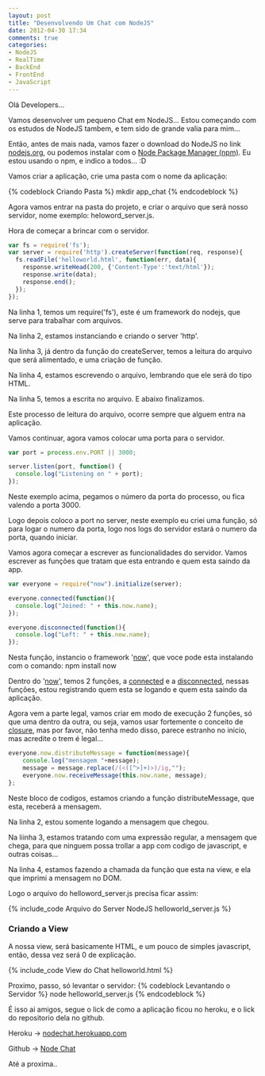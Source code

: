 ```yaml
---
layout: post
title: "Desenvolvendo Um Chat com NodeJS"
date: 2012-04-30 17:34
comments: true
categories: 
- NodeJS
- RealTime
- BackEnd
- FrontEnd
- JavaScript
---
```

Olá Developers...

Vamos desenvolver um pequeno Chat em NodeJS... Estou começando com os estudos de NodeJS tambem, e tem sido de grande valia para mim...

Então, antes de mais nada, vamos fazer o download do NodeJS no link <a href="http://nodejs.org/#download">nodejs.org</a>, ou podemos instalar com o <a href="https://github.com/joyent/node/wiki/Installing-Node.js-via-package-manager">Node Package Manager (npm)</a>. Eu estou usando o npm, e indico a todos... :D

Vamos criar a aplicação, crie uma pasta com o nome da aplicação:

{% codeblock Criando Pasta %}
mkdir app_chat
{% endcodeblock %}

Agora vamos entrar na pasta do projeto, e criar o arquivo que será nosso servidor, nome exemplo: heloword_server.js.

Hora de começar a brincar com o servidor.

``` javascript Criando o server
var fs = require('fs');
var server = require('http').createServer(function(req, response){
  fs.readFile('helloworld.html', function(err, data){
    response.writeHead(200, {'Content-Type':'text/html'});  
    response.write(data);  
    response.end();
  });
});
```

Na linha 1, temos um require('fs'), este é um framework do nodejs, que serve para trabalhar com arquivos.

Na linha 2, estamos instanciando e criando o server 'http'.

Na linha 3, já dentro da função do createServer, temos a leitura do arquivo que será alimentado, e uma criação de função.

Na linha 4, estamos escrevendo o arquivo, lembrando que ele será do tipo HTML.

Na linha 5, temos a escrita no arquivo. E abaixo finalizamos.

Este processo de leitura do arquivo, ocorre sempre que alguem entra na aplicação.

Vamos continuar, agora vamos colocar uma porta para o servidor. 

``` javascript Criando uma porta e aplicando ao server
var port = process.env.PORT || 3000;

server.listen(port, function() {
  console.log("Listening on " + port);
});
```

Neste exemplo acima, pegamos o número da porta do processo, ou fica valendo a porta 3000.

Logo depois coloco a port no server, neste exemplo eu criei uma função, só para logar o numero da porta, logo nos logs do servidor estará o numero da porta, quando iniciar.

Vamos agora começar a escrever as funcionalidades do servidor. Vamos escrever as funções que tratam que esta entrando e quem esta saindo da app.

``` javascript Function Connected e Disconnected
var everyone = require("now").initialize(server);

everyone.connected(function(){
  console.log("Joined: " + this.now.name);
});

everyone.disconnected(function(){
  console.log("Left: " + this.now.name);
});
```

Nesta função, instancio o framework '<a href="http://www.nowjs.com/">now</a>', que voce pode esta instalando com o comando: npm install now

Dentro do '<a href="http://www.nowjs.com/">now</a>', temos 2 funções, a <a href="http://www.nowjs.com/doc/symbols/nowjs#event:connect">connected</a> e a <a href="http://www.nowjs.com/doc/symbols/nowjs#event:disconnect">disconnected</a>, nessas funções, estou registrando quem esta se logando e quem esta saindo da aplicação.

Agora vem a parte legal, vamos criar em modo de execução 2 funções, só que uma dentro da outra, ou seja, vamos usar fortemente o conceito de <a href="http://lucastex.com.br/2009/10/21/nao-tenha-medo-das-closures/">closure</a>, mas por favor, não tenha medo disso, parece estranho no inicio, mas acredite o trem é legal...

``` javascript Criando Funções dentro de Funções
everyone.now.distributeMessage = function(message){
	console.log("mensagem "+message);
	message = message.replace(/(<([^>]+)>)/ig,"");
	everyone.now.receiveMessage(this.now.name, message);
};
```

Neste bloco de codigos, estamos criando a função distributeMessage, que esta, receberá a mensagem.

Na linha 2, estou somente logando a mensagem que chegou.

Na liinha 3, estamos tratando com uma expressão regular, a mensagem que chega, para que ninguem possa trollar a app com codigo de javascript, e outras coisas...

Na linha 4, estamos fazendo a chamada da função que esta na view, e ela que imprimi a mensagem no DOM.

Logo o arquivo do helloword_server.js precisa ficar assim:

{% include_code Arquivo do Server NodeJS helloworld_server.js %}


<h3>Criando a View</h3>

A nossa view, será basicamente HTML, e um pouco de simples javascript, então, dessa vez será 0 de explicação.

{% include_code View do Chat helloworld.html %}

Proximo, passo, só levantar o servidor:
{% codeblock Levantando o Servidor %}
node helloworld_server.js
{% endcodeblock %}


É isso ai amigos, segue o lick de como a aplicação ficou no heroku, e o lick do repositorio dela no github.

Heroku -> <a href="http://nodechat.herokuapp.com">nodechat.herokuapp.com</a>

Github -> <a href="https://github.com/rrmartins/node_chat">Node Chat</a>

Até a proxima.. 